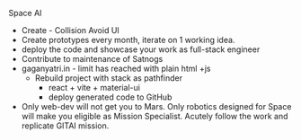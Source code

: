 Space AI

- Create - Collision Avoid UI
- Create prototypes every month, iterate on 1 working idea.
- deploy the code and showcase your work as full-stack engineer
- Contribute to maintenance of Satnogs 
- gaganyatri.in - limit has reached with plain html +js
    - Rebuild project with stack as pathfinder
        - react + vite + material-ui
        - deploy generated code to GitHub
- Only web-dev will not get you to Mars. Only robotics designed for Space will 
make you eligible as Mission Specialist. Acutely follow the work and replicate GITAI mission.